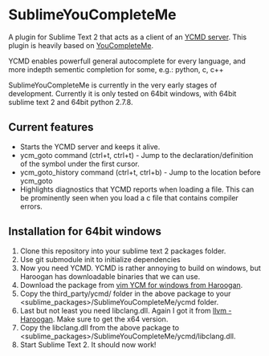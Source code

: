 SublimeYouCompleteMe
====================
A plugin for Sublime Text 2 that acts as a client of an [YCMD server](https://github.com/Valloric/ycmd).
This plugin is heavily based on [YouCompleteMe](https://github.com/Valloric/YouCompleteMe).

YCMD enables powerfull general autocomplete for every language, and more indepth sementic completion for some, e.g.: python, c, c++

SublimeYouCompleteMe is currently in the very early stages of development.
Currently it is only tested on 64bit windows, with 64bit sublime text 2 and 64bit python 2.7.8.

Current features
----------------
* Starts the YCMD server and keeps it alive.
* ycm_goto command (ctrl+t, ctrl+t) - Jump to the declaration/definition of the symbol under the first cursor.
* ycm_goto_history command (ctrl+t, ctrl+b) - Jump to the location before ycm_goto
* Highlights diagnostics that YCMD reports when loading a file. This can be prominently seen when you load a c file that contains compiler errors.

Installation for 64bit windows
-------------------------
1. Clone this repository into your sublime text 2 packages folder.
2. Use git submodule init to initialize dependencies
3. Now you need YCMD. YCMD is rather annoying to build on windows, but Haroogan has downloadable binaries that we can use.
4. Download the package from [vim YCM for windows from Haroogan](https://bitbucket.org/Haroogan/vim-youcompleteme-for-windows).
5. Copy the third_party/ycmd/ folder in the above package to your <sublime_packages>/SublimeYouCompleteMe/ycmd folder.
6. Last but not least you need libclang.dll. Again I got it from [llvm - Haroogan](https://bitbucket.org/Haroogan/llvm-for-windows). Make sure to get the x64 version.
7. Copy the libclang.dll from the above package to <sublime_packages>/SublimeYouCompleteMe/ycmd/libclang.dll.
8. Start Sublime Text 2. It should now work!
